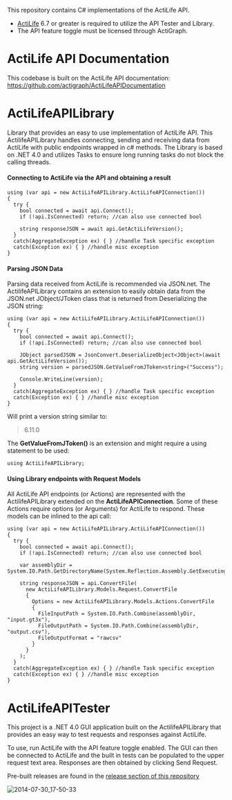 This repository contains C# implementations of the ActiLife API.

* [ActiLife](http://actigraphcorp.com/actilife) 6.7 or greater is required to utilize the API Tester and Library.
* The API feature toggle must be licensed through ActiGraph.

ActiLife API Documentation
==========================
This codebase is built on the ActiLife API documentation: https://github.com/actigraph/ActiLifeAPIDocumentation

ActiLifeAPILibrary
==================
Library that provides an easy to use implementation of ActiLife API.  This ActilifeAPILibrary handles connecting, sending and receiving data from ActiLife with public endpoints wrapped in c# methods.  The Library is based on .NET 4.0 and utilizes Tasks to ensure long running tasks do not block the calling threads.

#### Connecting to ActiLife via the API and obtaining a result


```
using (var api = new ActiLifeAPILibrary.ActiLifeAPIConnection())
{
  try {
    bool connected = await api.Connect();
    if (!api.IsConnected) return; //can also use connected bool
      
    string responseJSON = await api.GetActiLifeVersion();
  }
  catch(AggregateException ex) { } //handle Task specific exception
  catch(Exception ex) { } //handle misc exception
}
```

#### Parsing JSON Data

Parsing data received from ActiLife is recommended via JSON.net.  The ActilifeAPILibrary contains an extension to easily obtain data from the JSON.net JObject/JToken class that is returned from Deserializing the JSON string:

```
using (var api = new ActiLifeAPILibrary.ActiLifeAPIConnection())
{
  try {
    bool connected = await api.Connect();
    if (!api.IsConnected) return; //can also use connected bool
    
    JObject parsedJSON = JsonConvert.DeserializeObject<JObject>(await api.GetActiLifeVersion());
    string version = parsedJSON.GetValueFromJToken<string>("Success");
      
    Console.WriteLine(version);
  }
  catch(AggregateException ex) { } //handle Task specific exception
  catch(Exception ex) { } //handle misc exception
}
```

Will print a version string similar to:

> 6.11.0

The **GetValueFromJToken()** is an extension and might require a using statement to be used:

```
using ActiLifeAPILibrary;
```

#### Using Library endpoints with Request Models

All ActiLife API endpoints (or Actions) are represented with the ActilifeAPILibrary extended on the **ActiLifeAPIConnection**.  Some of these Actions require options (or Arguments) for ActiLife to respond.  These models can be inlined to the api call:

```
using (var api = new ActiLifeAPILibrary.ActiLifeAPIConnection())
{
  try {
    bool connected = await api.Connect();
    if (!api.IsConnected) return; //can also use connected bool
    
    var assemblyDir = System.IO.Path.GetDirectoryName(System.Reflection.Assembly.GetExecutingAssembly().Location);
    
    string responseJSON = api.ConvertFile(
      new ActiLifeAPILibrary.Models.Request.ConvertFile
      {
        Options = new ActiLifeAPILibrary.Models.Actions.ConvertFile
        {
          FileInputPath = System.IO.Path.Combine(assemblyDir, "input.gt3x"),
          FileOutputPath = System.IO.Path.Combine(assemblyDir, "output.csv"),
          FileOutputFormat = "rawcsv"
        }
      }
    );
  }
  catch(AggregateException ex) { } //handle Task specific exception
  catch(Exception ex) { } //handle misc exception
}
```

ActiLifeAPITester
=================
This project is a .NET 4.0 GUI application built on the ActilifeAPILibrary that provides an easy way to test requests and responses against ActiLife. 

To use, run ActiLife with the API feature toggle enabled. The GUI can then be connected to ActiLife and the built in tests can be populated to the upper request text area. Responses are then obtained by clicking Send Request.

Pre-built releases are found in the [release section of this repository](https://github.com/actigraph/ActiLifeAPIDemoCSharp/releases)

![2014-07-30_17-50-33](https://cloud.githubusercontent.com/assets/92913/3757691/1e56f114-183c-11e4-852f-f11bf0b1071b.png)
